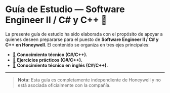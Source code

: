 # Guía de Estudio — Software Engineer II / C# y C++ :bee:

La presente guía de estudio ha sido elaborada con el propósito de apoyar a quienes deseen prepararse para el puesto de **Software Engineer II / C# y C++ en Honeywell**.
El contenido se organiza en tres ejes principales:

- [:link:](./01%20-%20ConocimientoTecnico/00%20-%20Inicio.md) **Conocimiento técnico (C#/C++).**
- [:link:](./02%20-%20EjerciciosPracticos/00%20-%20Inicio.md) **Ejercicios prácticos (C#/C++).**
- [:link:](./03%20-%20TechnicKnolagde/00%20-%20Inicio.md) **Conocimiento técnico en inglés (C#/C++).**

---

> **Nota:** Esta guía es completamente independiente de Honeywell y no está asociada oficialmente con la compañía.
